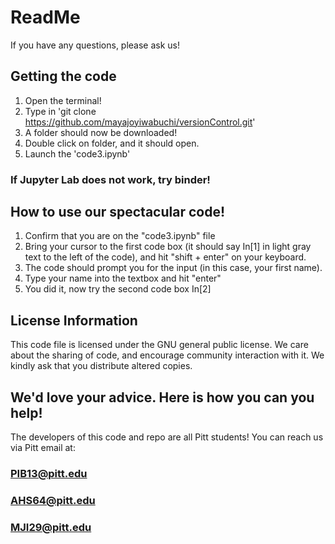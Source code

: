 # ReadMe

If you have any questions, please ask us!

## Getting the code

1. Open the terminal!
2. Type in 'git clone https://github.com/mayajoyiwabuchi/versionControl.git'
3. A folder should now be downloaded!
4. Double click on folder, and it should open.
5. Launch the 'code3.ipynb'

### If Jupyter Lab does not work, try binder!

## How to use our spectacular code!
1. Confirm that you are on the "code3.ipynb" file
2. Bring your cursor to the first code box (it should say In[1] in light gray text to the left of the code), and hit "shift + enter" on your keyboard. 
3. The code should prompt you for the input (in this case, your first name). 
4. Type your name into the textbox and hit "enter"
5. You did it, now try the second code box In[2]

## License Information 
This code file is licensed under the GNU general public license. We care about the sharing of code, and encourage community interaction with it. We kindly ask that you distribute altered copies. 

## We'd love your advice. Here is how you can you help!
The developers of this code and repo are all Pitt students! 
You can reach us via Pitt email at: 

### PIB13@pitt.edu
### AHS64@pitt.edu
### MJI29@pitt.edu
